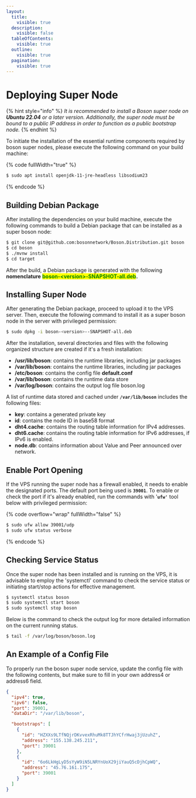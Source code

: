 ```yaml
---
layout:
  title:
    visible: true
  description:
    visible: false
  tableOfContents:
    visible: true
  outline:
    visible: true
  pagination:
    visible: true
---
```


# Deploying Super Node

{% hint style="info" %}
_It is recommended to install a Boson super node on **Ubuntu 22.04** or a later version. Additionally, the super node must be bound to a public IP address in order to function as a public bootstrap node._
{% endhint %}

To initiate the installation of the essential runtime components required by boson super nodes, please execute the following command on your build machine:

{% code fullWidth="true" %}
```sh
$ sudo apt install openjdk-11-jre-headless libsodium23
```
{% endcode %}

## Building Debian Package

After installing the dependencies on your build machine, execute the following commands to build a Debian package that can be installed as a super boson node:

```sh
$ git clone git@github.com:bosonnetwork/Boson.Distribution.git boson
$ cd boson
$ ./mvnw install
$ cd target
```

After the build, a Debian package is generated with the following **nomenclature** <mark style="color:green;">**boson-\<version>-SNAPSHOT-all.deb**</mark>**.**

## Installing Super Node

After generating the Debian package, proceed to upload it to the VPS server. Then, execute the following command to install it as a super boson node in the server with privileged permission:

```sh
$ sudo dpkg -i boson-<version>--SNAPSHOT-all.deb
```

After the installation, several directories and files with the following organized structure are created if it's a fresh installation:

* **/usr/lib/boson**: contains the runtime libraries, including jar packages
* **/var/lib/boson**: contains the runtime libraries, including jar packages
* **/etc/boson**: contains the config file **default.conf**
* **/var/lib/boson**: contains the runtime data store
* **/var/log/boson**: contains the output log file boson.log

A list of runtime data stored and cached under **`/var/lib/boson`** includes the following files:

* **key**: contains a generated private key
* **id**: contains the node ID in base58 format
* **dht4.cache**: contains the routing table information for IPv4 addresses.
* **dht6.cache**: contains the routing table information for IPv6 addresses, if IPv6 is enabled.
* **node.db**: contains information about Value and Peer announced over network.

## Enable Port Opening

If the VPS running the super node has a firewall enabled, it needs to enable the designated ports. The default port being used is **`39001`**. To enable or check the port if it's already enabled, run the commands with '**`ufw'`** tool below with privileged permission:

{% code overflow="wrap" fullWidth="false" %}
```sh
$ sudo ufw allow 39001/udp
$ sudo ufw status verbose
```
{% endcode %}

## Checking Service Status

Once the super node has been installed and is running on the VPS, it is advisable to employ the 'systemctl' command to check the service status or initiating start/stop actions for effective management.

```bash
$ systemctl status boson
$ sudo systemctl start boson
$ sudo systemctl stop boson
```

Below is the command to check the output log for more detailed information on the current running status.

```sh
$ tail -f /var/log/boson/boson.log
```

## An Example of a Config File

To properly run the boson super node service, update the config file with the following contents, but make sure to fill in your own address4 or address6 field.

```json
{
  "ipv4": true,
  "ipv6": false,
  "port": 39001,
  "dataDir": "/var/lib/boson",

  "bootstraps": [
    {
      "id": "HZXXs9LTfNQjrDKvvexRhuMk8TTJhYCfrHwaj3jUzuhZ",
      "address": "155.138.245.211",
      "port": 39001
    },
    {
      "id": "6o6LkHgLyD5sYyW9iN5LNRYnUoX29jiYauQ5cDjhCpWQ",
      "address": "45.76.161.175",
      "port": 39001
    }
  ]
}
```

